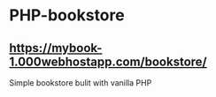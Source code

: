 # PHP-bookstore
## https://mybook-1.000webhostapp.com/bookstore/
Simple bookstore bulit with vanilla PHP 

